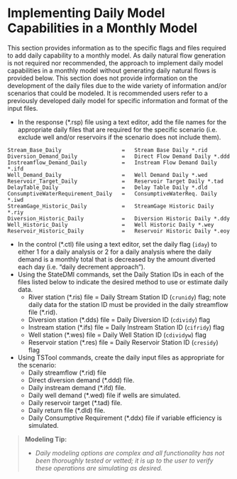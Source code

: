 # Implementing Daily Model Capabilities in a Monthly Model #

This section provides information as to the specific flags and files required to add daily capability to a monthly model. As daily natural 
flow generation is not required nor recommended, the approach to implement daily model capabilities in a monthly model without generating daily 
natural flows is provided below. This section does not provide information on the development of the daily files due to the wide variety of 
information and/or scenarios that could be modeled. It is recommended users refer to a previously developed daily model for specific information 
and format of the input files.  
    
* In the response (\*.rsp) file using a text editor, add the file names for the appropriate daily files that are required for the specific 
scenario (i.e. exclude well and/or reservoirs if the scenario does not include them).

```
Stream_Base_Daily 					= 	Stream Base Daily *.rid  
Diversion_Demand_Daily 				= 	Direct Flow Demand Daily *.ddd  
Instreamflow_Demand_Daily 			= 	Instream Flow Demand Daily *.ifd  
Well_Demand_Daily 					= 	Well Demand Daily *.wed  
Reservoir_Target_Daily 				= 	Reservoir Target Daily *.tad  
DelayTable_Daily					= 	Delay Table Daily *.dld  
ConsumptiveWaterRequirement_Daily 	= 	ConsumptiveWaterReq. Daily *.iwd  
StreamGage_Historic_Daily 			= 	StreamGage Historic Daily *.riy  
Diversion_Historic_Daily 			= 	Diversion Historic Daily *.ddy  
Well_Historic_Daily					= 	Well Historic Daily *.wey  
Reservoir_Historic_Daily 			= 	Reservoir Historic Daily *.eoy  
```

* In the control (\*.ctl) file using a text editor, set the daily flag (`iday`) to either 1 for a daily analysis or 2 for a daily analysis 
where the daily demand is a monthly total that is decreased by the amount diverted each day (i.e. “daily decrement approach”).
* Using the StateDMI commands, set the Daily Station IDs in each of the files listed below to indicate the desired method to use or 
estimate daily data.
	* River station (\*.ris) file = Daily Stream Station ID (`crunidy`) flag; note daily data for the station ID must be provided in the 
	daily streamflow file (\*.rid).
	* Diversion station (\*.dds) file = Daily Diversion ID (`cdividy`) flag 
	* Instream station (\*.ifs) file = Daily Instream Station ID (`cifridy`) flag 
	* Well station (\*.wes) file = Daily Well Station ID (`cdividyw`) flag 
	* Reservoir station (\*.res) file = Daily Reservoir Station ID (`cresidy`) flag 
* Using TSTool commands, create the daily input files as appropriate for the scenario:
	* Daily streamflow (\*.rid) file
	* Direct diversion demand (\*.ddd) file. 
	* Daily instream demand (\*.ifd) file. 
	* Daily well demand (\*.wed) file if wells are simulated.
	* Daily reservoir target (\*.tad) file.
	* Daily return file (\*.dld) file.
	* Daily Consumptive Requirement (\*.ddx) file if variable efficiency is simulated.

>**Modeling Tip:**
>* _Daily modeling options are complex and all functionality has not been thoroughly tested or vetted; it is up to the user to verify these operations are simulating as desired._
